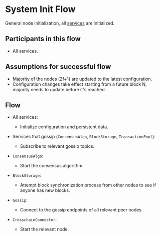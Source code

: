 # System Init Flow

General node initialization, all [services](../../terminology.md) are initialized.

## Participants in this flow

* All services.

## Assumptions for successful flow

* Majority of the nodes (2f+1) are updated to the latest configuration.
* Configuration changes take effect starting from a future block N, majority needs to update before it's reached.

## Flow

* All services:
  * Initialize configuration and persistent data.

* Services that gossip (`ConsensusAlgo`, `BlockStorage`, `TransactionPool`):
  * Subscribe to relevant gossip topics.

* `ConsensusAlgo`:
  * Start the consensus algorithm.

* `BlockStorage`:
  * Attempt block synchronization process from other nodes to see if anyone has new blocks.

* `Gossip`:
  * Connect to the gossip endpoints of all relevant peer nodes.

* `CrosschainConnector`:
  * Start the relevant node.
